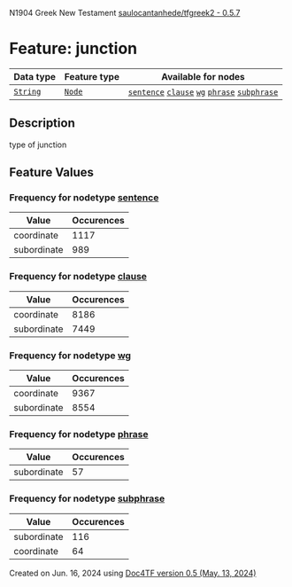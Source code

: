 N1904 Greek New Testament <a href="https://github.com/saulocantanhede/tfgreek2">saulocantanhede/tfgreek2 - 0.5.7</a>
# Feature: junction
Data type|Feature type|Available for nodes
---|---|---
[`String`](featuresbydatatype.md#string)|[`Node`](featuresbytype.md#node)| [`sentence`](featuresbynodetype.md#sentence)  [`clause`](featuresbynodetype.md#clause)  [`wg`](featuresbynodetype.md#wg)  [`phrase`](featuresbynodetype.md#phrase)  [`subphrase`](featuresbynodetype.md#subphrase) 
## Description
type of junction
## Feature Values
### Frequency for nodetype [sentence](featuresbynodetype.md#sentence)
Value|Occurences
---|---
coordinate|1117
subordinate|989
### Frequency for nodetype [clause](featuresbynodetype.md#clause)
Value|Occurences
---|---
coordinate|8186
subordinate|7449
### Frequency for nodetype [wg](featuresbynodetype.md#wg)
Value|Occurences
---|---
coordinate|9367
subordinate|8554
### Frequency for nodetype [phrase](featuresbynodetype.md#phrase)
Value|Occurences
---|---
subordinate|57
### Frequency for nodetype [subphrase](featuresbynodetype.md#subphrase)
Value|Occurences
---|---
subordinate|116
coordinate|64
 

Created on Jun. 16, 2024 using [Doc4TF version 0.5 (May. 13, 2024)](https://github.com/tonyjurg/Doc4TF/blob/main/CreateFeatureDoc.ipynb) 